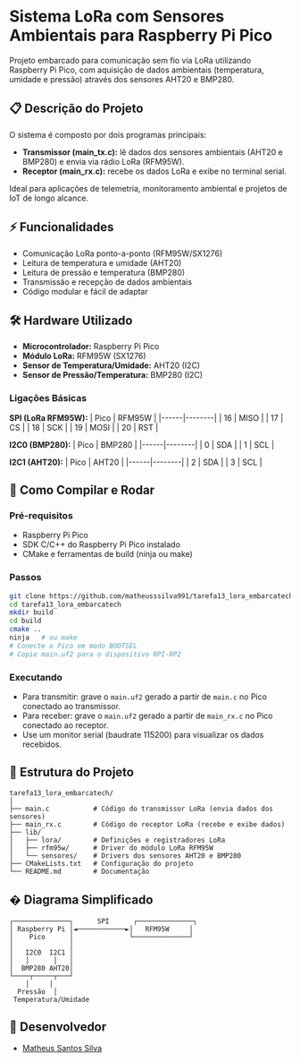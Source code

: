 # Sistema LoRa com Sensores Ambientais para Raspberry Pi Pico

Projeto embarcado para comunicação sem fio via LoRa utilizando Raspberry Pi Pico, com aquisição de dados ambientais (temperatura, umidade e pressão) através dos sensores AHT20 e BMP280.

## 📋 Descrição do Projeto

O sistema é composto por dois programas principais:
- **Transmissor (main_tx.c):** lê dados dos sensores ambientais (AHT20 e BMP280) e envia via rádio LoRa (RFM95W).
- **Receptor (main_rx.c):** recebe os dados LoRa e exibe no terminal serial.

Ideal para aplicações de telemetria, monitoramento ambiental e projetos de IoT de longo alcance.

## ⚡ Funcionalidades

- Comunicação LoRa ponto-a-ponto (RFM95W/SX1276)
- Leitura de temperatura e umidade (AHT20)
- Leitura de pressão e temperatura (BMP280)
- Transmissão e recepção de dados ambientais
- Código modular e fácil de adaptar

## 🛠️ Hardware Utilizado

- **Microcontrolador:** Raspberry Pi Pico
- **Módulo LoRa:** RFM95W (SX1276)
- **Sensor de Temperatura/Umidade:** AHT20 (I2C)
- **Sensor de Pressão/Temperatura:** BMP280 (I2C)

### Ligações Básicas

**SPI (LoRa RFM95W):**
| Pico | RFM95W |
|------|--------|
| 16   | MISO   |
| 17   | CS     |
| 18   | SCK    |
| 19   | MOSI   |
| 20   | RST    |

**I2C0 (BMP280):**
| Pico | BMP280 |
|------|--------|
| 0    | SDA    |
| 1    | SCL    |

**I2C1 (AHT20):**
| Pico | AHT20  |
|------|--------|
| 2    | SDA    |
| 3    | SCL    |

## 🚀 Como Compilar e Rodar

### Pré-requisitos
- Raspberry Pi Pico
- SDK C/C++ do Raspberry Pi Pico instalado
- CMake e ferramentas de build (ninja ou make)

### Passos
```bash
git clone https://github.com/matheusssilva991/tarefa13_lora_embarcatech.git
cd tarefa13_lora_embarcatech
mkdir build
cd build
cmake ..
ninja   # ou make
# Conecte o Pico em modo BOOTSEL
# Copie main.uf2 para o dispositivo RPI-RP2
```

### Executando
- Para transmitir: grave o `main.uf2` gerado a partir de `main.c` no Pico conectado ao transmissor.
- Para receber: grave o `main.uf2` gerado a partir de `main_rx.c` no Pico conectado ao receptor.
- Use um monitor serial (baudrate 115200) para visualizar os dados recebidos.

## 📁 Estrutura do Projeto

```
tarefa13_lora_embarcatech/
│
├── main.c           # Código do transmissor LoRa (envia dados dos sensores)
├── main_rx.c        # Código do receptor LoRa (recebe e exibe dados)
├── lib/
│   ├── lora/        # Definições e registradores LoRa
│   ├── rfm95w/      # Driver do módulo LoRa RFM95W
│   └── sensores/    # Drivers dos sensores AHT20 e BMP280
├── CMakeLists.txt   # Configuração do projeto
└── README.md        # Documentação
```

## �️ Diagrama Simplificado

```
┌──────────────┐      SPI      ┌──────────────┐
│ Raspberry Pi │◄────────────►│   RFM95W     │
│    Pico      │              └──────────────┘
│              │
│   I2C0  I2C1 │
│   │      │   │
│  BMP280 AHT20│
└────┬─────┬───┘
    │     │
  Pressão  │
 Temperatura/Umidade
```

## 👤 Desenvolvedor

- [Matheus Santos Silva](https://github.com/matheusssilva991)
